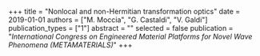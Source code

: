 +++
title = "Nonlocal and non-Hermitian transformation optics"
date = 2019-01-01
authors = ["M. Moccia", "G. Castaldi", "V. Galdi"]
publication_types = ["1"]
abstract = ""
selected = false
publication = "*International Congress on Engineered Material Platforms for Novel Wave Phenomena (METAMATERIALS)*"
+++

